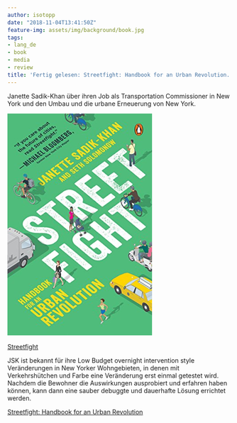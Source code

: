 ```yaml
---
author: isotopp
date: "2018-11-04T13:41:50Z"
feature-img: assets/img/background/book.jpg
tags:
- lang_de
- book
- media
- review
title: 'Fertig gelesen: Streetfight: Handbook for an Urban Revolution.'
---
```

Janette Sadik-Khan über ihren Job als Transportation Commissioner in New York und den Umbau und die urbane Erneuerung von New York.

[![](/uploads/2018/11/jsk.jpg)](https://www.amazon.de/gp/aw/d/B00ZQH30TU)

[Streetfight](https://www.amazon.de/gp/aw/d/B00ZQH30TU)

JSK ist bekannt für ihre Low Budget overnight intervention style Veränderungen in New Yorker Wohngebieten, in denen mit Verkehrshütchen und Farbe eine Veränderung erst einmal getestet wird. Nachdem die Bewohner die Auswirkungen ausprobiert und erfahren haben können, kann dann eine sauber debuggte und dauerhafte Lösung errichtet werden.

[Streetfight: Handbook for an Urban Revolution](https://www.amazon.de/gp/aw/d/B00ZQH30TU/)
